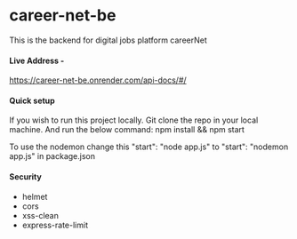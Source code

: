 # career-net-be
This is the backend for digital jobs platform careerNet

#### Live Address -
https://career-net-be.onrender.com/api-docs/#/

#### Quick setup

If you wish to run this project locally. Git clone the repo in your local machine. And run the below command:
    npm install && npm start

To use the nodemon change this "start": "node app.js" to "start": "nodemon app.js" in package.json

#### Security

- helmet
- cors
- xss-clean
- express-rate-limit

